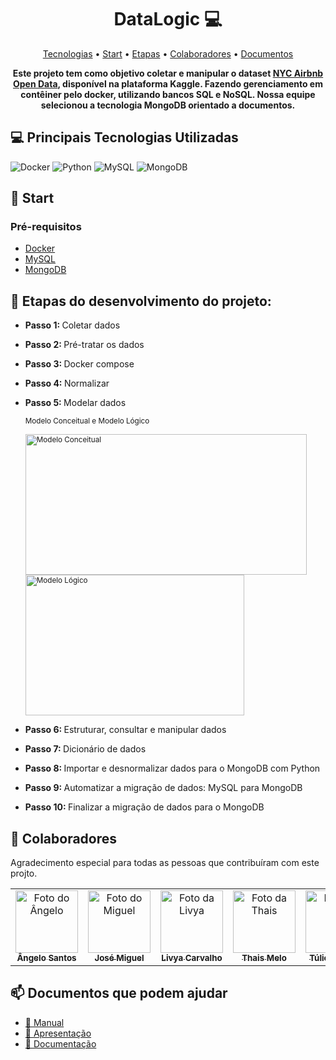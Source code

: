 <h1 align="center" style="font-weight: bold;">DataLogic 💻</h1>

<!-- Menu -->
<p align="center">
 <a href="#tech">Tecnologias</a> • 
 <a href="#start">Start</a> • 
  <a href="#steps">Etapas</a> •
 <a href="#colab">Colaboradores</a> •
 <a href="#docs">Documentos</a>
</p>


<!-- Resumo -->
<p align="center">
    <b>Este projeto tem como objetivo coletar e manipular o dataset <a href="https://www.kaggle.com/datasets/dgomonov/new-york-city-airbnb-open-data">NYC Airbnb Open Data</a>, disponível
      na plataforma Kaggle. Fazendo gerenciamento em contêiner pelo docker, utilizando bancos SQL e NoSQL. Nossa equipe selecionou a tecnologia MongoDB orientado a documentos.</b>
</p>


<h2 id="tech">💻 Principais Tecnologias Utilizadas</h2>

  ![Docker](https://img.shields.io/badge/docker-%230db7ed.svg?style=for-the-badge&logo=docker&logoColor=white)
  ![Python](https://img.shields.io/badge/python-3670A0?style=for-the-badge&logo=python&logoColor=ffdd54)
  ![MySQL](https://img.shields.io/badge/mysql-4479A1.svg?style=for-the-badge&logo=mysql&logoColor=white)
  ![MongoDB](https://img.shields.io/badge/MongoDB-%234ea94b.svg?style=for-the-badge&logo=mongodb&logoColor=white)
  

<h2 id="start">🚀 Start</h2>
 <h3>Pré-requisitos</h3>

- [Docker](#)
- [MySQL](#)
- [MongoDB](#)


<h2 id="steps">👣 Etapas do desenvolvimento do projeto:</h2>

- <b>Passo 1: </b>Coletar dados
- <b>Passo 2: </b>Pré-tratar os dados
- <b>Passo 3: </b>Docker compose
- <b>Passo 4: </b>Normalizar
- <b>Passo 5: </b>Modelar dados
  <!-- Imagens dos modelos -->
  <sub>Modelo Conceitual e Modelo Lógico</sub>
   <div style="display: flex; border-radius: 5rem;">
     <sub><img src="https://github.com/TulioMendesDev/DataLogic/blob/main/ModeloConceitual.jpg" height="225" width="450" alt="Modelo Conceitual">
     
     <img src="https://github.com/TulioMendesDev/DataLogic/blob/main/ModeloLogico.jpg" height="225" width="350" alt="Modelo Lógico">
   </div>
- <b>Passo 6: </b>Estruturar, consultar e manipular dados
- <b>Passo 7: </b>Dicionário de dados
- <b>Passo 8: </b>Importar e desnormalizar dados para o MongoDB com Python
- <b>Passo 9: </b>Automatizar a migração de dados: MySQL para MongoDB
- <b>Passo 10: </b>Finalizar a migração de dados para o MongoDB


<h2 id="colab">🤝 Colaboradores</h2>

Agradecimento especial para todas as pessoas que contribuíram com este projto.

<!-- Fotos autores -->
<table>
  <tr>
   <td align="center">
      <a href="https://github.com/AngeloRafaelbr">
        <img src="https://avatars.githubusercontent.com/u/147670666?v=4" width="100px;" alt="Foto do Ângelo"/><br>
        <sub>
          <b>Ângelo Santos</b>
        </sub>
      </a>
    </td>

   <td align="center">
      <a href="https://github.com/miguelxl123">
        <img src="https://avatars.githubusercontent.com/u/69727910?v=4" width="100px;" alt="Foto do Miguel"/><br>
        <sub>
          <b>José Miguel</b>
        </sub>
      </a>
    </td>
   
   <td align="center">
      <a href="https://github.com/livyagdc">
        <img src="https://avatars.githubusercontent.com/u/144238732?v=4" width="100px;" alt="Foto da Livya"/><br>
        <sub>
          <b>Livya Carvalho</b>
        </sub>
      </a>
    </td>
   
   <td align="center">
      <a href="https://github.com/THAISHRM">
        <img src="https://avatars.githubusercontent.com/u/144055463?v=4" width="100px;" alt="Foto da Thais"/><br>
        <sub>
          <b>Thais Melo</b>
        </sub>
      </a>
   </td>
    
   <td align="center">
      <a href="https://github.com/TulioMendesDev">
        <img src="https://avatars.githubusercontent.com/u/167912036?v=4" width="100px;" alt="Foto do Túlio"/><br>
        <sub>
          <b>Túlio Mendes</b>
        </sub>
      </a>
   </td>
    
  </tr>
</table>


<h2 id="docs">📫 Documentos que podem ajudar</h2>

 - [📝 Manual](https://github.com/TulioMendesDev/DataLogic/blob/main/Manual_DataLogic_Airbnb_compressed.pdf)
 - [📝 Apresentação](https://github.com/TulioMendesDev/DataLogic/blob/main/Apresentacao_DataLogic_Airbnb_pdf.pdf)
 - [📝 Documentação](https://github.com/TulioMendesDev/DataLogic/blob/main/Documento_DataLogic_Airbnb.pdf)

 
